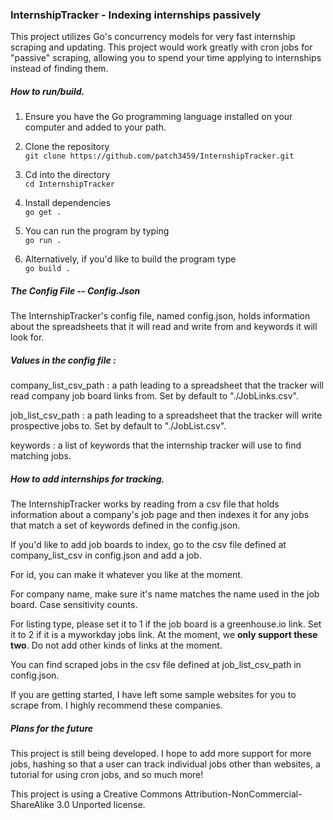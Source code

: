 ### InternshipTracker - Indexing internships passively

This project utilizes Go's concurrency models for very fast internship scraping and updating. This project would work greatly with cron jobs for "passive" scraping, allowing you to spend your time applying to internships instead of finding them. 

##### How to run/build. 

1. Ensure you have the Go programming language installed on your computer and added to your path.

2. Clone the repository \
```git clone https://github.com/patch3459/InternshipTracker.git```

3. Cd into the directory \
```cd InternshipTracker```

4. Install dependencies \
``` go get . ```

5. You can run the program by typing \
```go run .```

6. Alternatively, if you'd like to build the program type  
```go build .```

##### The Config File -- Config.Json

The InternshipTracker's config file, named config.json, holds information about the spreadsheets that it will read and write from and keywords it will look for. 

##### Values in the config file : 

company_list_csv_path : a path leading to a spreadsheet that the tracker will read company job board links from. Set by default to "./JobLinks.csv".

job_list_csv_path : a path leading to a spreadsheet that the tracker will write prospective jobs to. Set by default to "./JobList.csv".

keywords : a list of keywords that the internship tracker will use to find matching jobs. 


##### How to add internships for tracking.

The InternshipTracker works by reading from a csv file that holds information about a company's job page and then indexes it for any jobs that match a set of keywords defined in the config.json. 

If you'd like to add job boards to index, go to the csv file defined at company_list_csv in config.json and add a job. 

For id, you can make it whatever you like at the moment. 

For company name, make sure it's name matches the name used in the job board. Case sensitivity counts. 

For listing type, please set it to 1 if the job board is a greenhouse.io link. Set it to 2 if it is a myworkday jobs link. At the moment, we **only support these two**. Do not add other kinds of links at the moment. 

You can find scraped jobs in the csv file defined at  job_list_csv_path in config.json. 

If you are getting started, I have left some sample websites for you to scrape from. I highly recommend these companies. 

##### Plans for the future

This project is still being developed. I hope to add more support for more jobs, hashing so that a user can track individual jobs other than websites, a tutorial for using cron jobs, and so much more!

This project is using a Creative Commons Attribution-NonCommercial-ShareAlike 3.0 Unported license. 




